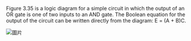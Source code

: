 Figure 3.35 is a logic diagram for a simple circuit in which the output of an OR gate is
one of two inputs to an AND gate. The Boolean equation for the output of the circuit can be written directly from the diagram: E = (A + B)C.

![圖片](https://github.com/chingyen06/Digital-Design-Verilog/blob/main/or_and/img.png)
